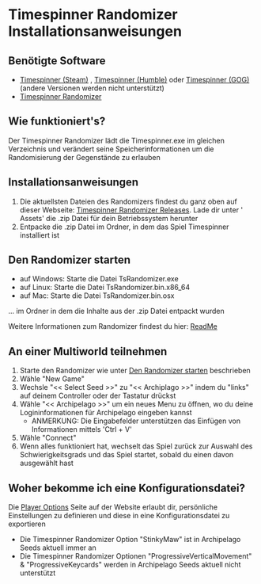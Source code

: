# Timespinner Randomizer Installationsanweisungen

## Benötigte Software

- [Timespinner (Steam)](https://store.steampowered.com/app/368620/Timespinner/)
  , [Timespinner (Humble)](https://www.humblebundle.com/store/timespinner)
  oder [Timespinner (GOG)](https://www.gog.com/game/timespinner) (andere Versionen werden nicht unterstützt)
- [Timespinner Randomizer](https://github.com/Jarno458/TsRandomizer)

## Wie funktioniert's?

Der Timespinner Randomizer lädt die Timespinner.exe im gleichen Verzeichnis und verändert seine Speicherinformationen um
die Randomisierung der Gegenstände zu erlauben

## Installationsanweisungen

1. Die aktuellsten Dateien des Randomizers findest du ganz oben auf dieser
   Webseite: [Timespinner Randomizer Releases](https://github.com/Jarno458/TsRandomizer/releases). Lade dir unter '
   Assets' die .zip Datei für dein Betriebssystem herunter
2. Entpacke die .zip Datei im Ordner, in dem das Spiel Timespinner installiert ist

## Den Randomizer starten

- auf Windows: Starte die Datei TsRandomizer.exe
- auf Linux: Starte die Datei TsRandomizer.bin.x86_64
- auf Mac: Starte die Datei TsRandomizer.bin.osx

... im Ordner in dem die Inhalte aus der .zip Datei entpackt wurden

Weitere Informationen zum Randomizer findest du hier: [ReadMe](https://github.com/Jarno458/TsRandomizer)

## An einer Multiworld teilnehmen

1. Starte den Randomizer wie unter [Den Randomizer starten](#Den-Randomizer-starten) beschrieben
2. Wähle "New Game"
3. Wechsle "<< Select Seed >>" zu "<< Archiplago >>" indem du "links" auf deinem Controller oder der Tastatur drückst
4. Wähle "<< Archipelago >>" um ein neues Menu zu öffnen, wo du deine Logininformationen für Archipelago eingeben kannst
    * ANMERKUNG: Die Eingabefelder unterstützen das Einfügen von Informationen mittels 'Ctrl + V'
5. Wähle "Connect"
6. Wenn alles funktioniert hat, wechselt das Spiel zurück zur Auswahl des Schwierigkeitsgrads und das Spiel startet,
   sobald du einen davon ausgewählt hast

## Woher bekomme ich eine Konfigurationsdatei?

Die [Player Options](https://multiworld.gg/games/Timespinner/player-options) Seite auf der Website erlaubt dir,
persönliche Einstellungen zu definieren und diese in eine Konfigurationsdatei zu exportieren

* Die Timespinner Randomizer Option "StinkyMaw" ist in Archipelago Seeds aktuell immer an
* Die Timespinner Randomizer Optionen "ProgressiveVerticalMovement" & "ProgressiveKeycards" werden in Archipelago Seeds
  aktuell nicht unterstützt

